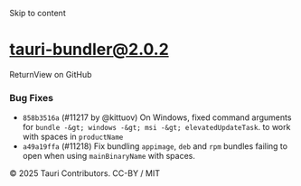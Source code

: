 Skip to content
# tauri-bundler@2.0.2
ReturnView on GitHub
### Bug Fixes
  * `858b3516a` (#11217 by @kittuov) On Windows, fixed command arguments for `bundle -&gt; windows -&gt; msi -&gt; elevatedUpdateTask`. to work with spaces in `productName`
  * `a49a19ffa` (#11218) Fix bundling `appimage`, `deb` and `rpm` bundles failing to open when using `mainBinaryName` with spaces.


© 2025 Tauri Contributors. CC-BY / MIT
